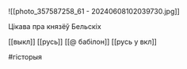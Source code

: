 
![[photo_357587258_61 - 20240608102039730.jpg]]

Цікава пра князёў Бельскіх

[[выкл]]
[[русь]]
[[@ бабілон]]
[[русь у вкл]]

#гісторыя